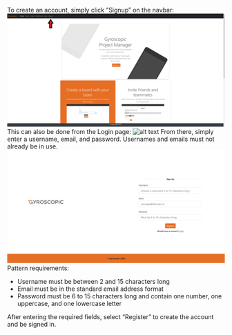 To create an account, simply click “Signup” on the navbar:
![alt text](https://github.com/sarantharma/GyroscopicProject/blob/passport/User%20Guides/img/create_account_home.png?raw=true)
This can also be done from the Login page:
![alt text](https://github.com/sarantharma/GyroscopicProject/blob/passport/User%20Guides/img/create_account_login.png.png?raw=true)
From there, simply enter a username, email, and password. Usernames and emails must not already be in use.
![alt text](https://github.com/sarantharma/GyroscopicProject/blob/passport/User%20Guides/img/signup.png?raw=true)
Pattern requirements:
-	Username must be between 2 and 15 characters long
-	Email must be in the standard email address format
-	Password must be 6 to 15 characters long and contain one number, one uppercase, and one lowercase letter

After entering the required fields, select “Register” to create the account and be signed in.
